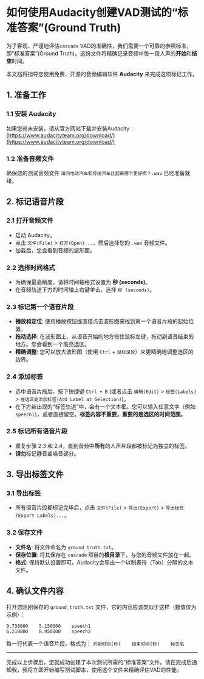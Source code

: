 # 如何使用Audacity创建VAD测试的“标准答案”(Ground Truth)

为了客观、严谨地评估`cascade` VAD的准确性，我们需要一个可靠的参照标准，即“标准答案”(Ground Truth)。这份文件将精确记录音频中每一段人声的**开始**和**结束**时间。

本文档将指导您使用免费、开源的音频编辑软件 **Audacity** 来完成这项标记工作。

## 1. 准备工作

### 1.1 安装 Audacity

如果您尚未安装，请从官方网站下载并安装Audacity：
[https://www.audacityteam.org/download/](https://www.audacityteam.org/download/)

### 1.2 准备音频文件

确保您的测试音频文件 `请问电动汽车和传统汽车比起来哪个更好啊？.wav` 已经准备就绪。

## 2. 标记语音片段

### 2.1 打开音频文件

- 启动 Audacity。
- 点击 `文件(File)` > `打开(Open)...`，然后选择您的 `.wav` 音频文件。
- 加载后，您会看到音频的波形图。



### 2.2 选择时间格式

- 为确保最高精度，请将时间轴格式设置为 **秒 (seconds)**。
- 在音频轨道下方的时间轴上右键单击，选择 `秒 (seconds)`。



### 2.3 标记第一个语音片段

- **播放和定位**: 使用播放按钮或直接点击波形图来找到第一个语音片段的起始位置。
- **拖动选择**: 在波形图上，从语音开始的地方按住鼠标左键，拖动到语音结束的地方。您会看到一个高亮选区。
- **精确调整**: 您可以放大波形图（使用 `Ctrl` + `鼠标滚轮`）来更精确地调整选区的边界。



### 2.4 添加标签

- 选中语音片段后，按下快捷键 `Ctrl + B` (或者点击 `编辑(Edit)` > `标签(Labels)` > `在选区处添加标签(Add Label at Selection)`)。
- 在下方新出现的“标签轨道”中，会有一个文本框。您可以输入任意文字（例如 `speech1`），或者直接留空。**标签内容不重要，重要的是选区的时间范围**。



### 2.5 标记所有语音片段

- 重复步骤 2.3 和 2.4，直到音频中**所有**的人声片段都被标记为独立的标签。
- **请勿**标记静音或噪音部分。



## 3. 导出标签文件

### 3.1 导出标签

- 所有语音片段都标记完毕后，点击 `文件(File)` > `导出(Export)` > `导出标签(Export Labels)...`。



### 3.2 保存文件

- **文件名**: 将文件命名为 `ground_truth.txt`。
- **保存位置**: 将其保存在 `cascade` 项目的**根目录**下，与您的音频文件放在一起。
- **格式**: 保持默认设置即可。Audacity会导出一个以制表符（Tab）分隔的文本文件。



## 4. 确认文件内容

打开您刚刚保存的 `ground_truth.txt` 文件，它的内容应该类似于这样（数值仅为示例）：

```
0.738000	5.150000	speech1
6.210000	8.950000	speech2
```

每一行代表一个语音片段，格式为：
`开始时间(秒)    结束时间(秒)    标签名`

---

完成以上步骤后，您就成功创建了本次测试所需的“标准答案”文件。请在完成后通知我，我将立即开始编写测试脚本，使用这个文件来精确评估VAD的性能。